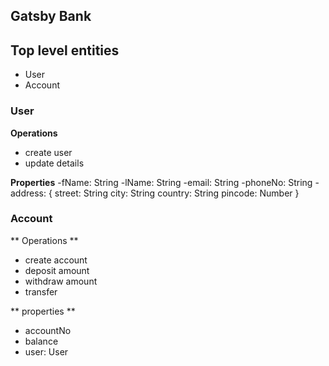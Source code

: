 ## Gatsby Bank

## Top level entities

- User
- Account

### User

**Operations**

- create user
- update details

**Properties**
-fName: String
-lName: String
-email: String
-phoneNo: String
-address: {
street: String
city: String
country: String
pincode: Number
}

### Account

** Operations **

- create account
- deposit amount
- withdraw amount
- transfer

** properties **

- accountNo
- balance
- user: User

